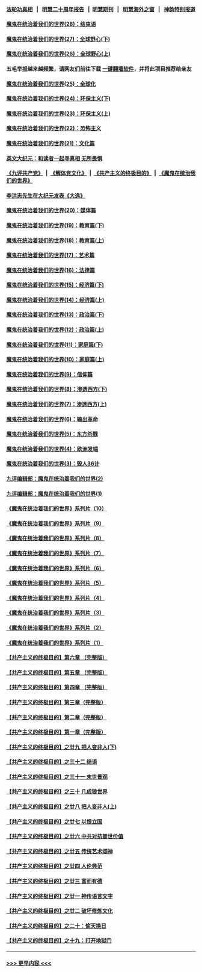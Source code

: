 #### [法轮功真相](https://github.com/gfw-breaker/truth/blob/master/README.md?t=0) &nbsp;&nbsp;|&nbsp;&nbsp; [明慧二十周年报告](https://github.com/gfw-breaker/mh-reports/blob/master/README.md?t=0) &nbsp;&nbsp;|&nbsp;&nbsp;[明慧期刊](https://github.com/gfw-breaker/mh-qikan) &nbsp;&nbsp;|&nbsp;&nbsp; [明慧海外之窗](https://github.com/gfw-breaker/mh-news/blob/master/README.md?t=0) &nbsp;&nbsp;|&nbsp;&nbsp; [神韵特别报道](https://github.com/gfw-breaker/mh-news/blob/master/shenyun.md?t=0)
#### [魔鬼在统治着我们的世界(28)：结束语](../pages/nsc422/n10936246.md?t=06202251) 
#### [魔鬼在统治着我们的世界(27)：全球野心(下)](../pages/nsc422/n10928319.md?t=06202251) 
#### [魔鬼在统治着我们的世界(26)：全球野心(上)](../pages/nsc422/n10900318.md?t=06202251) 
#### 五毛举报越来越频繁，请网友们前往下载 [一键翻墙软件](https://github.com/gfw-breaker/ssr-accounts)，并将此项目推荐给亲友
#### [魔鬼在统治着我们的世界(25)：全球化](../pages/nsc422/n10788205.md?t=06202251) 
#### [魔鬼在统治着我们的世界(24)：环保主义(下)](../pages/nsc422/n10695307.md?t=06202251) 
#### [魔鬼在统治着我们的世界(23)：环保主义(上)](../pages/nsc422/n10688613.md?t=06202251) 
#### [魔鬼在统治着我们的世界(22)：恐怖主义](../pages/nsc422/n10614727.md?t=06202251) 
#### [魔鬼在统治着我们的世界(21)：文化篇](../pages/nsc422/n10597706.md?t=06202251) 
#### [英文大纪元：和读者一起寻真相 无所畏惧](../pages/nsc422/n12542027.md?t=06202251) 
#### [《九评共产党》](https://github.com/begood0513/9ping.md/blob/master/README.md) &nbsp;|&nbsp; [《解体党文化》](../../../../jtdwh.md/blob/master/README.md)  &nbsp;|&nbsp; [《共产主义的终极目的》](../../../../gczydzjmd.md/blob/master/README.md) &nbsp;|&nbsp; [《魔鬼在统治我们的世界》](../../../../mgztzwmdsj.md/blob/master/README.md) 
#### [李洪志先生在大纪元发表《大选》](../pages/nsc422/n12534746.md?t=06202251) 
#### [魔鬼在统治着我们的世界(20)：媒体篇](../pages/nsc422/n10586579.md?t=06202251) 
#### [魔鬼在统治着我们的世界(19)：教育篇(下)](../pages/nsc422/n10564808.md?t=06202251) 
#### [魔鬼在统治着我们的世界(18)：教育篇(上)](../pages/nsc422/n10526970.md?t=06202251) 
#### [魔鬼在统治着我们的世界(17)：艺术篇](../pages/nsc422/n10499093.md?t=06202251) 
#### [魔鬼在统治着我们的世界(16)：法律篇](../pages/nsc422/n10485969.md?t=06202251) 
#### [魔鬼在统治着我们的世界(15)：经济篇(下)](../pages/nsc422/n10469975.md?t=06202251) 
#### [魔鬼在统治着我们的世界(14)：经济篇(上)](../pages/nsc422/n10457370.md?t=06202251) 
#### [魔鬼在统治着我们的世界(13)：政治篇(下)](../pages/nsc422/n10448270.md?t=06202251) 
#### [魔鬼在统治着我们的世界(12)：政治篇(上)](../pages/nsc422/n10444576.md?t=06202251) 
#### [魔鬼在统治着我们的世界(11)：家庭篇(下)](../pages/nsc422/n10440961.md?t=06202251) 
#### [魔鬼在统治着我们的世界(10)：家庭篇(上)](../pages/nsc422/n10435448.md?t=06202251) 
#### [魔鬼在统治着我们的世界(9)：信仰篇](../pages/nsc422/n10432159.md?t=06202251) 
#### [魔鬼在统治着我们的世界(8)：渗透西方(下)](../pages/nsc422/n10429603.md?t=06202251) 
#### [魔鬼在统治着我们的世界(7)：渗透西方(上)](../pages/nsc422/n10426013.md?t=06202251) 
#### [魔鬼在统治着我们的世界(6)：输出革命](../pages/nsc422/n10421536.md?t=06202251) 
#### [魔鬼在统治着我们的世界(5)：东方杀戮](../pages/nsc422/n10417707.md?t=06202251) 
#### [魔鬼在统治着我们的世界(4)：欧洲发端](../pages/nsc422/n10414890.md?t=06202251) 
#### [魔鬼在统治着我们的世界(3)：毁人36计](../pages/nsc422/n10411583.md?t=06202251) 
#### [九评编辑部：魔鬼在统治着我们的世界(2)](../pages/nsc422/n10410036.md?t=06202251) 
#### [九评编辑部：魔鬼在统治着我们的世界(1)](../pages/nsc422/n10406825.md?t=06202251) 
#### [《魔鬼在统治着我们的世界》系列片（10）](../pages/nsc422/n12292670.md?t=06202251) 
#### [《魔鬼在统治着我们的世界》系列片（9）](../pages/nsc422/n12290859.md?t=06202251) 
#### [《魔鬼在统治着我们的世界》系列片（8）](../pages/nsc422/n12287445.md?t=06202251) 
#### [《魔鬼在统治着我们的世界》系列片（7）](../pages/nsc422/n12283425.md?t=06202251) 
#### [《魔鬼在统治着我们的世界》系列片（6）](../pages/nsc422/n12282314.md?t=06202251) 
#### [《魔鬼在统治着我们的世界》系列片（5）](../pages/nsc422/n12281419.md?t=06202251) 
#### [《魔鬼在统治着我们的世界》系列片（4）](../pages/nsc422/n12274024.md?t=06202251) 
#### [《魔鬼在统治着我们的世界》系列片（3）](../pages/nsc422/n12271322.md?t=06202251) 
#### [《魔鬼在统治着我们的世界》系列片（2）](../pages/nsc422/n12269049.md?t=06202251) 
#### [《魔鬼在统治着我们的世界》系列片（1）](../pages/nsc422/n12267575.md?t=06202251) 
#### [【共产主义的终极目的】第六章 （完整版）](../pages/nsc422/n11428913.md?t=06202251) 
#### [【共产主义的终极目的】第五章 （完整版）](../pages/nsc422/n11428912.md?t=06202251) 
#### [【共产主义的终极目的】第四章 （完整版）](../pages/nsc422/n11428907.md?t=06202251) 
#### [【共产主义的终极目的】第三章（完整版）](../pages/nsc422/n11428848.md?t=06202251) 
#### [【共产主义的终极目的】第二章（完整版）](../pages/nsc422/n11428831.md?t=06202251) 
#### [【共产主义的终极目的】第一章（完整版）](../pages/nsc422/n11417651.md?t=06202251) 
#### [【共产主义的终极目的】之廿九 把人变非人(下)](../pages/nsc422/n11344140.md?t=06202251) 
#### [【共产主义的终极目的】之三十二 结语](../pages/nsc422/n11360535.md?t=06202251) 
#### [【共产主义的终极目的】之三十一 末世景观](../pages/nsc422/n11351129.md?t=06202251) 
#### [【共产主义的终极目的】之三十 几成狼世界](../pages/nsc422/n11348280.md?t=06202251) 
#### [【共产主义的终极目的】之廿八 把人变非人(上)](../pages/nsc422/n11340492.md?t=06202251) 
#### [【共产主义的终极目的】之廿七 以恨立国](../pages/nsc422/n11336944.md?t=06202251) 
#### [【共产主义的终极目的】之廿六 中共对抗普世价值](../pages/nsc422/n11324785.md?t=06202251) 
#### [【共产主义的终极目的】之廿五 传统艺术颂神](../pages/nsc422/n11296396.md?t=06202251) 
#### [【共产主义的终极目的】之廿四 人伦典范](../pages/nsc422/n11296397.md?t=06202251) 
#### [【共产主义的终极目的】之廿三 富而有德](../pages/nsc422/n11283598.md?t=06202251) 
#### [【共产主义的终极目的】之廿一 神传语言文字](../pages/nsc422/n11263265.md?t=06202251) 
#### [【共产主义的终极目的】之廿二 破坏修炼文化](../pages/nsc422/n11245728.md?t=06202251) 
#### [【共产主义的终极目的】之二十：偷天换日](../pages/nsc422/n11238846.md?t=06202251) 
#### [【共产主义的终极目的】之十九：打开地狱门](../pages/nsc422/n11206376.md?t=06202251) 

----
#### [ >>> 更早内容 <<< ](../indexes/nsc422-earlier.md)
